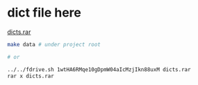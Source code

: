 # dict file here

[dicts.rar](https://drive.google.com/file/d/1wtHA6RMqe10gDpmW04aIcMzjIkn88uxM/view?usp=sharing)

```sh
make data # under project root

# or

../../fdrive.sh 1wtHA6RMqe10gDpmW04aIcMzjIkn88uxM dicts.rar
rar x dicts.rar
```
